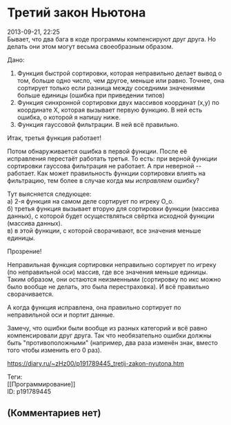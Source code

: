 Третий закон Ньютона
====================

  
2013-09-21, 22:25  
 Бывает, что два бага в коде программы компенсируют друг друга. Но делать они этом могут весьма своеобразным образом.   
   
 Дано:   
 1) Функция быстрой сортировки, которая неправильно делает вывод о том, больше одно число, чем другое, меньше или равно. Точнее, она сортирует только если разница между соседними значениями больше единицы (ошибка при приведении типов)   
 2) Функция синхронной сортировки двух массивов координат (x,y) по координате X, которая вызывает первую функцию. В ней есть ошибка, о которой я напишу ниже.   
 3) Функция гауссовой фильтрации. В ней всё правильно.   
   
 Итак, третья функция работает!   
   
 Потом обнаруживается ошибка в первой функции. После её исправления перестаёт работать третья. То есть: при верной функции сортировки гауссова фильтрация не работает. А при неверной -- работает. Как может правильность функции сортировки влиять на фильтрацию, тем более в случае когда мы  *исправляем*  ошибку?   
   
 Тут выясняется следующее:   
 а) 2-я функция на самом деле сортирует по игреку О\_о.   
 б) третья функция вызывает вторую для сортировки функции (массива данных), с которой будет осуществляться свёртка исходной функции (массива данных).   
 в) в этой функции, с которой сворачивают, все значения меньше единицы.   
   
 Прозрение!   
   
 Неправильная функция сортировки неправильно сортирует по игреку (по неправильной оси) массив, где все значения меньше единицы. Таким образом, они остаются неизменными (сортировку по икс можно было вообще не делать, это была перестраховка). И всё правильно сворачивается.   
   
 А когда функция исправлена, она правильно сортирует по неправильной оси и портит данные.   
   
 Замечу, что ошибки были вообще из разных категорий и всё равно компенсировали друг друга. Так что необязательно ошибки должны быть "противоположными" (например, два раза изменён знак, вместо того чтобы изменить его 0 раз).   
  
<https://diary.ru/~zHz00/p191789445_tretij-zakon-nyutona.htm>  
  
Теги:  
[[Программирование]]  
ID: p191789445  


(Комментариев нет)
------------------